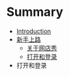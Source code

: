 # Summary

* [Introduction](README.md)
* [新手上路](chapter1.md)
  * [关于网店秀](chapter1/guan-yu-wang-dian-xiu.md)
  * [打开和登录](chapter1/da-kai-he-deng-lu.md)
* 打开和登录

